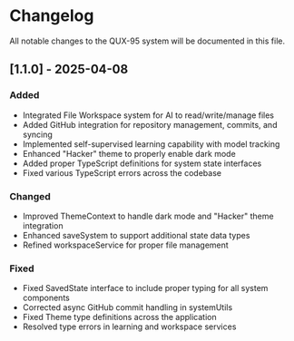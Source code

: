 
# Changelog

All notable changes to the QUX-95 system will be documented in this file.

## [1.1.0] - 2025-04-08

### Added
- Integrated File Workspace system for AI to read/write/manage files
- Added GitHub integration for repository management, commits, and syncing
- Implemented self-supervised learning capability with model tracking
- Enhanced "Hacker" theme to properly enable dark mode
- Added proper TypeScript definitions for system state interfaces
- Fixed various TypeScript errors across the codebase

### Changed
- Improved ThemeContext to handle dark mode and "Hacker" theme integration
- Enhanced saveSystem to support additional state data types
- Refined workspaceService for proper file management

### Fixed
- Fixed SavedState interface to include proper typing for all system components
- Corrected async GitHub commit handling in systemUtils
- Fixed Theme type definitions across the application
- Resolved type errors in learning and workspace services

